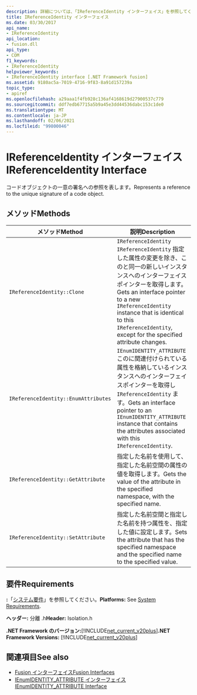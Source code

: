 ```yaml
---
description: 詳細については、「IReferenceIdentity インターフェイス」を参照してください。
title: IReferenceIdentity インターフェイス
ms.date: 03/30/2017
api_name:
- IReferenceIdentity
api_location:
- fusion.dll
api_type:
- COM
f1_keywords:
- IReferenceIdentity
helpviewer_keywords:
- IReferenceIdentity interface [.NET Framework fusion]
ms.assetid: 9180ac5a-7019-4716-9f83-8a91d157239a
topic_type:
- apiref
ms.openlocfilehash: a29aaa1f4fb928c136af4168619d27900537c779
ms.sourcegitcommit: ddf7edb67715a5b9a45e3dd44536dabc153c1de0
ms.translationtype: MT
ms.contentlocale: ja-JP
ms.lasthandoff: 02/06/2021
ms.locfileid: "99800046"
---
```

# <a name="ireferenceidentity-interface"></a><span data-ttu-id="16d98-103">IReferenceIdentity インターフェイス</span><span class="sxs-lookup"><span data-stu-id="16d98-103">IReferenceIdentity Interface</span></span>

<span data-ttu-id="16d98-104">コードオブジェクトの一意の署名への参照を表します。</span><span class="sxs-lookup"><span data-stu-id="16d98-104">Represents a reference to the unique signature of a code object.</span></span>  
  
## <a name="methods"></a><span data-ttu-id="16d98-105">メソッド</span><span class="sxs-lookup"><span data-stu-id="16d98-105">Methods</span></span>  
  
|<span data-ttu-id="16d98-106">メソッド</span><span class="sxs-lookup"><span data-stu-id="16d98-106">Method</span></span>|<span data-ttu-id="16d98-107">説明</span><span class="sxs-lookup"><span data-stu-id="16d98-107">Description</span></span>|  
|------------|-----------------|  
|`IReferenceIdentity::Clone`|<span data-ttu-id="16d98-108">`IReferenceIdentity` `IReferenceIdentity` 指定した属性の変更を除き、このと同一の新しいインスタンスへのインターフェイスポインターを取得します。</span><span class="sxs-lookup"><span data-stu-id="16d98-108">Gets an interface pointer to a new `IReferenceIdentity` instance that is identical to this `IReferenceIdentity`, except for the specified attribute changes.</span></span>|  
|`IReferenceIdentity::EnumAttributes`|<span data-ttu-id="16d98-109">`IEnumIDENTITY_ATTRIBUTE`このに関連付けられている属性を格納しているインスタンスへのインターフェイスポインターを取得し `IReferenceIdentity` ます。</span><span class="sxs-lookup"><span data-stu-id="16d98-109">Gets an interface pointer to an `IEnumIDENTITY_ATTRIBUTE` instance that contains the attributes associated with this `IReferenceIdentity`.</span></span>|  
|`IReferenceIdentity::GetAttribute`|<span data-ttu-id="16d98-110">指定した名前を使用して、指定した名前空間の属性の値を取得します。</span><span class="sxs-lookup"><span data-stu-id="16d98-110">Gets the value of the attribute in the specified namespace, with the specified name.</span></span>|  
|`IReferenceIdentity::SetAttribute`|<span data-ttu-id="16d98-111">指定した名前空間と指定した名前を持つ属性を、指定した値に設定します。</span><span class="sxs-lookup"><span data-stu-id="16d98-111">Sets the attribute that has the specified namespace and the specified name to the specified value.</span></span>|  
  
## <a name="requirements"></a><span data-ttu-id="16d98-112">要件</span><span class="sxs-lookup"><span data-stu-id="16d98-112">Requirements</span></span>  

 <span data-ttu-id="16d98-113">**:**「[システム要件](../../get-started/system-requirements.md)」を参照してください。</span><span class="sxs-lookup"><span data-stu-id="16d98-113">**Platforms:** See [System Requirements](../../get-started/system-requirements.md).</span></span>  
  
 <span data-ttu-id="16d98-114">**ヘッダー:** 分離 .h</span><span class="sxs-lookup"><span data-stu-id="16d98-114">**Header:** Isolation.h</span></span>  
  
 <span data-ttu-id="16d98-115">**.NET Framework のバージョン:**[!INCLUDE[net_current_v20plus](../../../../includes/net-current-v20plus-md.md)]</span><span class="sxs-lookup"><span data-stu-id="16d98-115">**.NET Framework Versions:** [!INCLUDE[net_current_v20plus](../../../../includes/net-current-v20plus-md.md)]</span></span>  
  
## <a name="see-also"></a><span data-ttu-id="16d98-116">関連項目</span><span class="sxs-lookup"><span data-stu-id="16d98-116">See also</span></span>

- [<span data-ttu-id="16d98-117">Fusion インターフェイス</span><span class="sxs-lookup"><span data-stu-id="16d98-117">Fusion Interfaces</span></span>](fusion-interfaces.md)
- [<span data-ttu-id="16d98-118">IEnumIDENTITY_ATTRIBUTE インターフェイス</span><span class="sxs-lookup"><span data-stu-id="16d98-118">IEnumIDENTITY_ATTRIBUTE Interface</span></span>](ienumidentity-attribute-interface.md)
